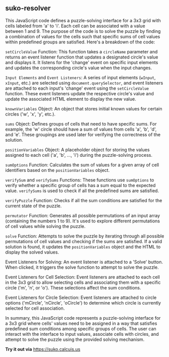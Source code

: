 ## suko-resolver

This JavaScript code defines a puzzle-solving interface for a 3x3 grid with cells labeled from 'a' to 'i'. Each cell can be associated with a value between 1 and 9. The purpose of the code is to solve the puzzle by finding a combination of values for the cells such that specific sums of cell values within predefined groups are satisfied. Here's a breakdown of the code:

`setCircleValue` Function: This function takes a `circleName` parameter and returns an event listener function that updates a designated circle's value and displays it. It listens for the 'change' event on specific input elements and updates the corresponding circle's value when the input changes.

`Input Elements` and `Event Listeners`: A series of input elements (`wInput`, `xInput`, etc.) are selected using `document.querySelector`, and event listeners are attached to each input's 'change' event using the `setCircleValue` function. These event listeners update the respective circle's value and update the associated HTML element to display the new value.

`knownVariables` Object: An object that stores initial known values for certain circles ('w', 'x', 'y', etc.).

`sums` Object: Defines groups of cells that need to have specific sums. For example, the 'w' circle should have a sum of values from cells 'a', 'b', 'd', and 'e'. These groupings are used later for verifying the correctness of the solution.

`positionVariables` Object: A placeholder object for storing the values assigned to each cell ('a', 'b', ..., 'i') during the puzzle-solving process.

`sumOptions` Function: Calculates the sum of values for a given array of cell identifiers based on the `positionVariables` object.

`verifySum` and `verifySums` Functions: These functions use `sumOptions` to verify whether a specific group of cells has a sum equal to the expected value. `verifySums` is used to check if all the predefined sums are satisfied.

`verifyPuzzle` Function: Checks if all the sum conditions are satisfied for the current state of the puzzle.

`permutator` Function: Generates all possible permutations of an input array (containing the numbers 1 to 9). It's used to explore different permutations of cell values while solving the puzzle.

`solve` Function: Attempts to solve the puzzle by iterating through all possible permutations of cell values and checking if the sums are satisfied. If a valid solution is found, it updates the `positionVariables` object and the HTML to display the solved values.

Event Listeners for Solving: An event listener is attached to a 'Solve' button. When clicked, it triggers the solve function to attempt to solve the puzzle.

Event Listeners for Cell Selection: Event listeners are attached to each cell in the 3x3 grid to allow selecting cells and associating them with a specific circle ('m', 'n', or 'o'). These selections affect the sum conditions.

Event Listeners for Circle Selection: Event listeners are attached to circle options ('mCircle', 'nCircle', 'oCircle') to determine which circle is currently selected for cell association.

In summary, this JavaScript code represents a puzzle-solving interface for a 3x3 grid where cells' values need to be assigned in a way that satisfies predefined sum conditions among specific groups of cells. The user can interact with the interface to input values, associate cells with circles, and attempt to solve the puzzle using the provided solving mechanism.

**Try it out via**
https://suko.calcuis.us
